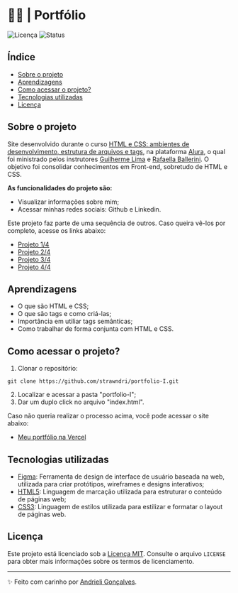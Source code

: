 # 👩‍💻 | Portfólio

![Licença](https://img.shields.io/badge/Licen%C3%A7a-MIT-f5b5ca.svg)
![Status](https://img.shields.io/badge/Status-Concluído-abf285.svg)

## Índice

- [Sobre o projeto](#sobre-o-projeto)
- [Aprendizagens](#aprendizagens)
- [Como acessar o projeto?](#como-acessar-o-projeto)
- [Tecnologias utilizadas](#tecnologias-utilizadas)
- [Licença](#licença)

## Sobre o projeto

Site desenvolvido durante o curso [HTML e CSS: ambientes de desenvolvimento, estrutura de arquivos e tags](https://cursos.alura.com.br/course/html-css-ambiente-arquivos-tags), na plataforma [Alura](https://www.alura.com.br/), o qual foi ministrado pelos instrutores [Guilherme Lima](https://www.linkedin.com/in/guilherme-lima-458925178/) e [Rafaella Ballerini](https://www.linkedin.com/in/rafaella-ballerini-45875016a/?originalSubdomain=br). O objetivo foi consolidar conhecimentos em Front-end, sobretudo de HTML e CSS.

**As funcionalidades do projeto são:**
- Visualizar informações sobre mim;
- Acessar minhas redes sociais: Github e Linkedin.

Este projeto faz parte de uma sequência de outros. Caso queira vê-los por completo, acesse os links abaixo:
* [Projeto 1/4](https://github.com/strawndri/portfolio-I)
* [Projeto 2/4](https://github.com/strawndri/portfolio-II)
* [Projeto 3/4](https://github.com/strawndri/portfolio-III)
* [Projeto 4/4](https://github.com/strawndri/portfolio-IV)

## Aprendizagens

- O que são HTML e CSS;
- O que são tags e como criá-las;
- Importância em utiliar tags semânticas;
- Como trabalhar de forma conjunta com HTML e CSS.

## Como acessar o projeto?

1. Clonar o repositório:
  ```
  git clone https://github.com/strawndri/portfolio-I.git
  ```

2. Localizar e acessar a pasta "portfolio-I";
3. Dar um duplo click no arquivo "index.html".

Caso não queria realizar o processo acima, você pode acessar o site abaixo:
- [Meu portfólio na Vercel](https://portfolio-I.vercel.app/)

## Tecnologias utilizadas

- [Figma](https://www.figma.com/): Ferramenta de design de interface de usuário baseada na web, utilizada para criar protótipos, wireframes e designs interativos;
- [HTML5](https://www.w3schools.com/html/default.asp): Linguagem de marcação utilizada para estruturar o conteúdo de páginas web;
- [CSS3](https://www.w3schools.com/css/default.asp): Linguagem de estilos utilizada para estilizar e formatar o layout de páginas web.

## Licença

Este projeto está licenciado sob a [Licença MIT](https://opensource.org/licenses/MIT). Consulte o arquivo `LICENSE` para obter mais informações sobre os termos de licenciamento.

---

✨ Feito com carinho por [Andrieli Gonçalves](https://github.com/strawndri).
